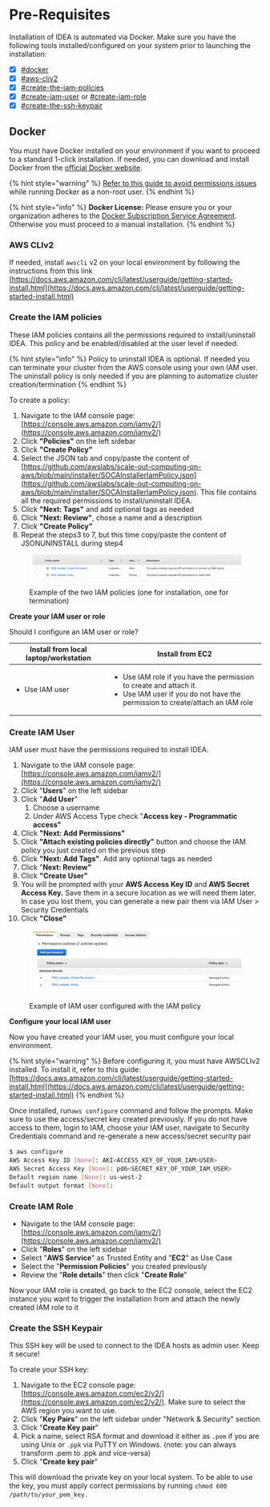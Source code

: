 # Pre-Requisites

Installation of IDEA is automated via Docker. Make sure you have the following tools installed/configured on your system prior to launching the installation:

* [x] [#docker](pre-requisites.md#docker "mention")
* [x] [#aws-cliv2](pre-requisites.md#aws-cliv2 "mention")
* [x] [#create-the-iam-policies](pre-requisites.md#create-the-iam-policies "mention")
* [x] [#create-iam-user](pre-requisites.md#create-iam-user "mention") or [#create-iam-role](pre-requisites.md#create-iam-role "mention")
* [x] [#create-the-ssh-keypair](pre-requisites.md#create-the-ssh-keypair "mention")

## Docker

You must have Docker installed on your environment if you want to proceed to a standard 1-click installation. If needed, you can download and install Docker from the [official Docker website](https://docs.docker.com/get-docker/).

{% hint style="warning" %}
[Refer to this guide to avoid permissions issues](https://docs.docker.com/engine/install/linux-postinstall/) while running Docker as a non-root user.
{% endhint %}

{% hint style="info" %}
**Docker License:** Please ensure you or your organization adheres to the [Docker Subscription Service Agreement](https://www.docker.com/legal/docker-subscription-service-agreement/). Otherwise you must proceed to a manual installation.
{% endhint %}

### AWS CLIv2

If needed, install `awscli` v2 on your local environment by following the instructions from this link [https://docs.aws.amazon.com/cli/latest/userguide/getting-started-install.html](https://docs.aws.amazon.com/cli/latest/userguide/getting-started-install.html)

### Create the IAM policies

These IAM policies contains all the permissions required to install/uninstall IDEA. This policy and be enabled/disabled at the user level if needed.

{% hint style="info" %}
Policy to uninstall IDEA is optional. If needed you can terminate your cluster from the AWS console using your own IAM user. The uninstall policy is only needed if you are planning to automatize cluster creation/termination
{% endhint %}

To create a policy:

1. Navigate to the IAM console page: [https://console.aws.amazon.com/iamv2/](https://console.aws.amazon.com/iamv2/)
2. Click **"Policies"** on the left sidebar
3. Click **"Create Policy"**
4. Select the JSON tab and copy/paste the content of [https://github.com/awslabs/scale-out-computing-on-aws/blob/main/installer/SOCAInstallerIamPolicy.json](https://github.com/awslabs/scale-out-computing-on-aws/blob/main/installer/SOCAInstallerIamPolicy.json). This file contains all the required permissions to install/uninstall IDEA.
5. Click **"Next: Tags"** and add optional tags as needed
6. Click **"Next: Review"**, chose a name and a description
7. Click **"Create Policy"**
8. Repeat the steps3 to 7, but this time copy/paste the content of JSONUNINSTALL during step4

<figure><img src="../../.gitbook/assets/Screen Shot June 4.webp" alt=""><figcaption><p>Example of the two IAM policies (one for installation, one for termination)</p></figcaption></figure>

**Create your IAM user or role**

Should I configure an IAM user or role?

| Install from local laptop/workstation | Install from EC2                                                                                                                                                       |
| ------------------------------------- | ---------------------------------------------------------------------------------------------------------------------------------------------------------------------- |
| <ul><li>Use IAM user</li></ul>        | <ul><li>Use IAM role if you have the permission to create and attach it.</li><li>Use IAM user if you do not have the permission to create/attach an IAM role</li></ul> |

### Create IAM User

IAM user must have the permissions required to install IDEA.

1. Navigate to the IAM console page: [https://console.aws.amazon.com/iamv2/](https://console.aws.amazon.com/iamv2/)
2. Click "**Users**" on the left sidebar
3. Click "**Add User**"
   1. Choose a username
   2. Under AWS Access Type check "**Access key - Programmatic access"**
4. Click **"Next: Add Permissions"**
5. Click **"Attach existing policies directly"** button and choose the IAM policy you just created on the previous step
6. Click **"Next: Add Tags"**. Add any optional tags as needed
7. Click "**Next: Review"**
8. Click **"Create User"**
9. You will be prompted with your **AWS Access Key ID** and **AWS Secret Access Key.** Save them in a secure location as we will need them later. In case you lost them, you can generate a new pair them via IAM User > Security Credentials
10. Click **"Close"**

<figure><img src="../../.gitbook/assets/Screen Shot June 4 (1).webp" alt=""><figcaption><p>Example of IAM user configured with the IAM policy</p></figcaption></figure>

**Configure your local IAM user**

Now you have created your IAM user, you must configure your local environment.

{% hint style="warning" %}
Before configuring it, you must have AWSCLIv2 installed. To install it, refer to this guide: [https://docs.aws.amazon.com/cli/latest/userguide/getting-started-install.html](https://docs.aws.amazon.com/cli/latest/userguide/getting-started-install.html)
{% endhint %}

Once installed, run`aws configure` command and follow the prompts. Make sure to use the access/secret key created previously. If you do not have access to them, login to IAM, choose your IAM user, navigate to Security Credentials command and re-generate a new access/secret security pair

```bash
$ aws configure
AWS Access Key ID [None]: AKI<ACCESS_KEY_OF_YOUR_IAM>USER>
AWS Secret Access Key [None]: pd6<SECRET_KEY_OF_YOUR_IAM_USER>
Default region name [None]: us-west-2
Default output format [None]:
```

### Create IAM Role

* Navigate to the IAM console page: [https://console.aws.amazon.com/iamv2/](https://console.aws.amazon.com/iamv2/)
* Click "**Roles**" on the left sidebar
* Select "**AWS Service**" as Trusted Entity and "**EC2**" as Use Case
* Select the "**Permission Policies**" you created previously
* Review the "**Role details**" then click "**Create Role**"

Now your IAM role is created, go back to the EC2 console, select the EC2 instance you want to trigger the installation from and attach the newly created IAM role to it

### Create the SSH Keypair

This SSH key will be used to connect to the IDEA hosts as admin user. Keep it secure!

To create your SSH key:

1. Navigate to the EC2 console page: [https://console.aws.amazon.com/ec2/v2/](https://console.aws.amazon.com/ec2/v2/). Make sure to select the AWS region you want to use.
2. Click "**Key Pairs**" on the left sidebar under "Network & Security" section
3. Click "**Create Key pair**"
4. Pick a name, select RSA format and download it either as `.pem` if you are using Unix or `.ppk` via PuTTY on Windows. (note: you can always transform .pem to .ppk and vice-versa)
5. Click "**Create key pair**"

This will download the private key on your local system. To be able to use the key, you must apply correct permissions by running `chmod 600 /path/to/your_pem_key.`
